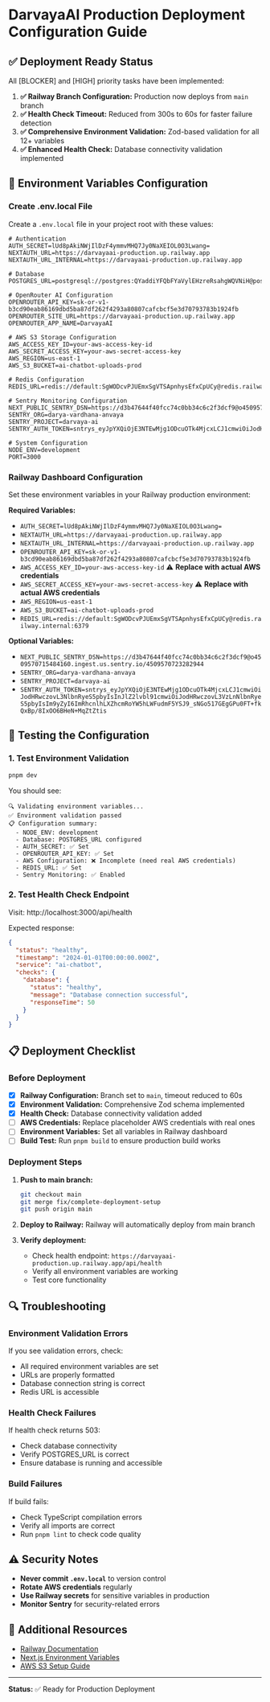 # DarvayaAI Production Deployment Configuration Guide

## ✅ Deployment Ready Status

All [BLOCKER] and [HIGH] priority tasks have been implemented:

1. **✅ Railway Branch Configuration:** Production now deploys from `main` branch
2. **✅ Health Check Timeout:** Reduced from 300s to 60s for faster failure detection  
3. **✅ Comprehensive Environment Validation:** Zod-based validation for all 12+ variables
4. **✅ Enhanced Health Check:** Database connectivity validation implemented

## 🔧 Environment Variables Configuration

### Create .env.local File

Create a `.env.local` file in your project root with these values:

```env
# Authentication
AUTH_SECRET=lUd8pAkiNWjIlDzF4ymmvMHQ7Jy0NaXEIOL0O3Lwang=
NEXTAUTH_URL=https://darvayaai-production.up.railway.app
NEXTAUTH_URL_INTERNAL=https://darvayaai-production.up.railway.app

# Database
POSTGRES_URL=postgresql://postgres:QYaddiYFQbFYaVylEHzreRsahgWQVNiH@postgres.railway.internal:5432/railway

# OpenRouter AI Configuration
OPENROUTER_API_KEY=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
OPENROUTER_SITE_URL=https://darvayaai-production.up.railway.app
OPENROUTER_APP_NAME=DarvayaAI

# AWS S3 Storage Configuration
AWS_ACCESS_KEY_ID=your-aws-access-key-id
AWS_SECRET_ACCESS_KEY=your-aws-secret-access-key
AWS_REGION=us-east-1
AWS_S3_BUCKET=ai-chatbot-uploads-prod

# Redis Configuration
REDIS_URL=redis://default:SgWODcvPJUEmxSgVTSApnhysEfxCpUCy@redis.railway.internal:6379

# Sentry Monitoring Configuration
NEXT_PUBLIC_SENTRY_DSN=https://d3b47644f40fcc74c0bb34c6c2f3dcf9@o4509570715484160.ingest.us.sentry.io/4509570723282944
SENTRY_ORG=darya-vardhana-anvaya
SENTRY_PROJECT=darvaya-ai
SENTRY_AUTH_TOKEN=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

# System Configuration
NODE_ENV=development
PORT=3000
```

### Railway Dashboard Configuration

Set these environment variables in your Railway production environment:

**Required Variables:**
- `AUTH_SECRET=lUd8pAkiNWjIlDzF4ymmvMHQ7Jy0NaXEIOL0O3Lwang=`
- `NEXTAUTH_URL=https://darvayaai-production.up.railway.app`
- `NEXTAUTH_URL_INTERNAL=https://darvayaai-production.up.railway.app`
- `OPENROUTER_API_KEY=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`
- `AWS_ACCESS_KEY_ID=your-aws-access-key-id` ⚠️ **Replace with actual AWS credentials**
- `AWS_SECRET_ACCESS_KEY=your-aws-secret-access-key` ⚠️ **Replace with actual AWS credentials**
- `AWS_REGION=us-east-1`
- `AWS_S3_BUCKET=ai-chatbot-uploads-prod`
- `REDIS_URL=redis://default:SgWODcvPJUEmxSgVTSApnhysEfxCpUCy@redis.railway.internal:6379`

**Optional Variables:**
- `NEXT_PUBLIC_SENTRY_DSN=https://d3b47644f40fcc74c0bb34c6c2f3dcf9@o4509570715484160.ingest.us.sentry.io/4509570723282944`
- `SENTRY_ORG=darya-vardhana-anvaya`
- `SENTRY_PROJECT=darvaya-ai`
- `SENTRY_AUTH_TOKEN=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`

## 🚀 Testing the Configuration

### 1. Test Environment Validation

```bash
pnpm dev
```

You should see:
```
🔍 Validating environment variables...
✅ Environment validation passed
📋 Configuration summary:
  - NODE_ENV: development
  - Database: POSTGRES_URL configured
  - AUTH_SECRET: ✅ Set
  - OPENROUTER_API_KEY: ✅ Set
  - AWS Configuration: ❌ Incomplete (need real AWS credentials)
  - REDIS_URL: ✅ Set
  - Sentry Monitoring: ✅ Enabled
```

### 2. Test Health Check Endpoint

Visit: http://localhost:3000/api/health

Expected response:
```json
{
  "status": "healthy",
  "timestamp": "2024-01-01T00:00:00.000Z",
  "service": "ai-chatbot",
  "checks": {
    "database": {
      "status": "healthy",
      "message": "Database connection successful",
      "responseTime": 50
    }
  }
}
```

## 📋 Deployment Checklist

### Before Deployment

- [x] **Railway Configuration:** Branch set to `main`, timeout reduced to 60s
- [x] **Environment Validation:** Comprehensive Zod schema implemented
- [x] **Health Check:** Database connectivity validation added
- [ ] **AWS Credentials:** Replace placeholder AWS credentials with real ones
- [ ] **Environment Variables:** Set all variables in Railway dashboard
- [ ] **Build Test:** Run `pnpm build` to ensure production build works

### Deployment Steps

1. **Push to main branch:**
   ```bash
   git checkout main
   git merge fix/complete-deployment-setup
   git push origin main
   ```

2. **Deploy to Railway:** Railway will automatically deploy from main branch

3. **Verify deployment:** 
   - Check health endpoint: `https://darvayaai-production.up.railway.app/api/health`
   - Verify all environment variables are working
   - Test core functionality

## 🔍 Troubleshooting

### Environment Validation Errors

If you see validation errors, check:
- All required environment variables are set
- URLs are properly formatted
- Database connection string is correct
- Redis URL is accessible

### Health Check Failures

If health check returns 503:
- Check database connectivity
- Verify POSTGRES_URL is correct
- Ensure database is running and accessible

### Build Failures

If build fails:
- Check TypeScript compilation errors
- Verify all imports are correct
- Run `pnpm lint` to check code quality

## ⚠️ Security Notes

- **Never commit `.env.local`** to version control
- **Rotate AWS credentials** regularly
- **Use Railway secrets** for sensitive variables in production
- **Monitor Sentry** for security-related errors

## 📖 Additional Resources

- [Railway Documentation](https://docs.railway.app/)
- [Next.js Environment Variables](https://nextjs.org/docs/basic-features/environment-variables)
- [AWS S3 Setup Guide](./aws-setup/README.md)

---

**Status:** ✅ Ready for Production Deployment 